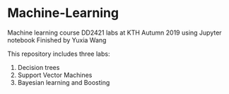 # Machine-Learning
Machine learning course DD2421 labs at KTH Autumn 2019
using Jupyter notebook
Finished by Yuxia Wang


This repository includes three labs:
1. Decision trees
2. Support Vector Machines
3. Bayesian learning and Boosting
